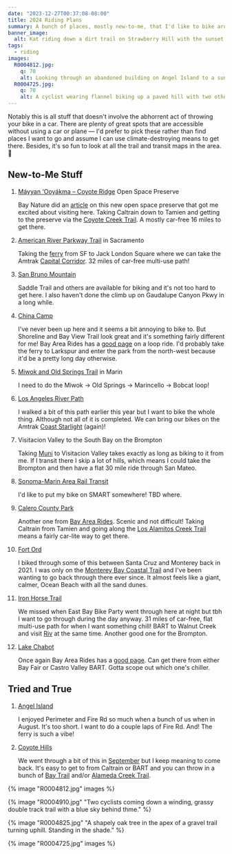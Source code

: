 ```yaml
---
date: "2023-12-27T00:37:08-08:00"
title: 2024 Riding Plans
summary: A bunch of places, mostly new-to-me, that I'd like to bike around in 2024.
banner_image:
  alt: Kat riding down a dirt trail on Strawberry Hill with the sunset behind her highlighting a portion of the trail behind her.
tags:
  - riding
images:
  R0004812.jpg:
    q: 70
    alt: Looking through an abandoned building on Angel Island to a sunnier spot with two cyclists standing over their bikes.
  R0004725.jpg:
    q: 70
    alt: A cyclist wearing flannel biking up a paved hill with two other cyclists in front of him. The background has blue skies with large puffy white clouds.
---
```


Notably this is all stuff that doesn't involve the abhorrent act of throwing your bike in a car. There are plenty of great spots that are accessible without using a car or plane — I'd prefer to pick these rather than find places I want to go and assume I can use climate-destroying means to get there. Besides, it's so fun to look at all the trail and transit maps in the area. 🚏

## New-to-Me Stuff

1. [Máyyan ‘Ooyákma – Coyote Ridge](https://www.openspaceauthority.org/preserves/coyoteridge.html) Open Space Preserve

   Bay Nature did an [article](https://baynature.org/article/new-south-bay-preserve-protects-endangered-species/) on this new open space preserve that got me excited about visiting here. Taking Caltrain down to Tamien and getting to the preserve via the [Coyote Creek Trail](https://www.sanjoseca.gov/Home/Components/FacilityDirectory/FacilityDirectory/3037/2058). A mostly car-free 16 miles to get there.

1. [American River Parkway Trail](https://regionalparks.saccounty.gov/Parks/Pages/JedediahSmith.aspx) in Sacramento

   Taking the [ferry](https://sanfranciscobayferry.com/oakland-alameda-ferry-route) from SF to Jack London Square where we can take the Amtrak [Capital Corridor](https://www.amtrak.com/capitol-corridor-train). 32 miles of car-free multi-use path!

1. [San Bruno Mountain](https://www.smcgov.org/parks/san-bruno-mountain-state-county-park)

   Saddle Trail and others are available for biking and it's not too hard to get here. I also haven't done the climb up on Gaudalupe Canyon Pkwy in a long while.

1. [China Camp](https://friendsofchinacamp.org/visit-the-park/activities/)

   I've never been up here and it seems a bit annoying to bike to. But Shoreline and Bay View Trail look great and it's something fairly different for me! Bay Area Rides has a [good page](https://bayarearides.com/rides/chinacamp/) on a loop ride. I'd probably take the ferry to Larkspur and enter the park from the north-west because it'd be a pretty long day otherwise.

1. [Miwok and Old Springs Trail](https://www.trailforks.com/route/marincello-bobcat-miwok-and-old-springs-loop/) in Marin

   I need to do the Miwok → Old Springs → Marincello → Bobcat loop!

1. [Los Angeles River Path](https://www.latimes.com/travel/newsletter/2023-08-03/birdwatching-bike-ride-la-river-elysian-valley-path-the-wild)

   I walked a bit of this path earlier this year but I want to bike the whole thing. Although not all of it is completed. We can bring our bikes on the Amtrak [Coast Starlight](https://www.amtrak.com/coast-starlight-train) (again)!

1. Visitacion Valley to the South Bay on the Brompton

   Taking [Muni](https://www.sfmta.com/routes/8-bayshore) to Visitacion Valley takes exactly as long as biking to it from me. If I transit there I skip a lot of hills, which means I could take the Brompton and then have a flat 30 mile ride through San Mateo.

1. [Sonoma-Marin Area Rail Transit](https://www.sonomamarintrain.org)

   I'd like to put my bike on SMART somewhere! TBD where.

1. [Calero County Park](https://parks.sccgov.org/santa-clara-county-parks/calero-county-park)

   Another one from [Bay Area Rides](https://bayarearides.com/rides/calero/). Scenic and not difficult! Taking Caltrain from Tamien and going along the [Los Alamitos Creek Trail](https://www.sanjoseca.gov/Home/Components/FacilityDirectory/FacilityDirectory/2997/2058) means a fairly car-lite way to get there.

1. [Fort Ord](https://www.blm.gov/programs/national-conservation-lands/california/fort-ord-national-monument)

   I biked through some of this between Santa Cruz and Monterey back in 2021. I was only on the [Monterey Bay Coastal Trail](https://www.traillink.com/trail/monterey-bay-coastal-recreation-trail/) and I've been wanting to go back through there ever since. It almost feels like a giant, calmer, Ocean Beach with all the sand dunes.

1. [Iron Horse Trail](https://www.ebparks.org/trails/interpark/iron-horse)

   We missed when East Bay Bike Party went through here at night but tbh I want to go through during the day anyway. 31 miles of car-free, flat multi-use path for when I want something chill! BART to Walnut Creek and visit [Riv](https://www.rivbike.com) at the same time. Another good one for the Brompton.

1. [Lake Chabot](https://www.ebparks.org/parks/lake-chabot)

   Once again Bay Area Rides has a [good page](https://bayarearides.com/rides/lakechabot/). Can get there from either Bay Fair or Castro Valley BART. Gotta scope out which one's chiller.

## Tried and True

1. [Angel Island](https://www.parks.ca.gov/?page_id=468)

   I enjoyed Perimeter and Fire Rd so much when a bunch of us when in August. It's too short. I want to do a couple laps of Fire Rd. And! The ferry is such a vibe!

1. [Coyote Hills](https://www.ebparks.org/parks/coyote-hills)

   We went through a bit of this in [September](/posts/september-2023-riding-highlights#coyote-hills-regional-park) but I keep meaning to come back. It's easy to get to from Caltrain or BART and you can throw in a bunch of [Bay Trail](https://mtc.ca.gov/operations/regional-trails-parks/san-francisco-bay-trail/bay-trail-interactive-map) and/or [Alameda Creek Trail](https://www.ebparks.org/trails/interpark/alameda-creek).

{% image "R0004812.jpg" images %}

{% image "R0004910.jpg" "Two cyclists coming down a winding, grassy double track trail with a blue sky behind thme." %}

{% image "R0004825.jpg" "A shapely oak tree in the apex of a gravel trail turning uphill. Standing in the shade." %}

{% image "R0004725.jpg" images %}
